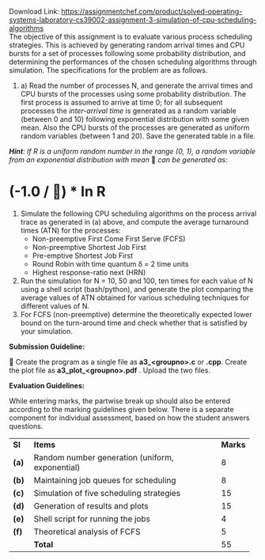 Download Link: https://assignmentchef.com/product/solved-operating-systems-laboratory-cs39002-assignment-3-simulation-of-cpu-scheduling-algorithms
<br>
The objective of this assignment is to evaluate various process scheduling strategies. This is achieved by generating random arrival times and CPU bursts for a set of processes following some probability distribution, and determining the performances of the chosen scheduling algorithms through simulation. The specifications for the problem are as follows.

<ol>

 <li>a) Read the number of processes N, and generate the arrival times and CPU bursts of the processes using some probability distribution. The first process is assumed to arrive at time 0; for all subsequent processes the <em>inter-arrival time</em> is generated as a random variable (between 0 and 10) following exponential distribution with some given mean. Also the CPU bursts of the processes are generated as uniform random variables (between 1 and 20). Save the generated table in a file.</li>

</ol>

<strong><em>Hint</em></strong><em>: If R is a uniform random number in the range (0, 1), a random variable from an exponential distribution with mean </em><em> can be generated as: </em>

<h1>(-1.0 /  ) * ln R</h1>

<ol>

 <li>Simulate the following CPU scheduling algorithms on the process arrival trace as generated in (a) above, and compute the average turnaround times (ATN) for the processes:

  <ul>

   <li>Non-preemptive First Come First Serve (FCFS)</li>

   <li>Non-preemptive Shortest Job First</li>

   <li>Pre-emptive Shortest Job First</li>

   <li>Round Robin with time quantum δ = 2 time units</li>

   <li>Highest response-ratio next (HRN)</li>

  </ul></li>

 <li>Run the simulation for N = 10, 50 and 100, ten times for each value of N using a shell script (bash/python), and generate the plot comparing the average values of ATN obtained for various scheduling techniques for different values of N.</li>

 <li>For FCFS (non-preemptive) determine the theoretically expected lower bound on the turn-around time and check whether that is satisfied by your simulation.</li>

</ol>

<strong>Submission Guideline:</strong>

 Create the program as a single file as <strong>a3_&lt;groupno&gt;.c</strong> or <strong>.cpp</strong>. Create the plot file as <strong>a3_plot_&lt;groupno&gt;.pdf</strong> . Upload the two files.

<strong>Evaluation Guidelines: </strong>

While entering marks, the partwise break up should also be entered according to the marking guidelines given below. There is a separate component for individual assessment, based on how the student answers questions.

<table width="435">

 <tbody>

  <tr>

   <td width="26"><strong>Sl</strong></td>

   <td width="363"><strong>Items</strong></td>

   <td width="46"><strong>Marks</strong></td>

  </tr>

  <tr>

   <td width="26"><strong>(a)</strong></td>

   <td width="363">Random number generation (uniform, exponential)</td>

   <td width="46">8</td>

  </tr>

  <tr>

   <td width="26"><strong>(b)</strong></td>

   <td width="363">Maintaining job queues for scheduling</td>

   <td width="46">8</td>

  </tr>

  <tr>

   <td width="26"><strong>(c)</strong></td>

   <td width="363">Simulation of five scheduling strategies</td>

   <td width="46">15</td>

  </tr>

  <tr>

   <td width="26"><strong>(d)</strong></td>

   <td width="363">Generation of results and plots</td>

   <td width="46">15</td>

  </tr>

  <tr>

   <td width="26"><strong>(e)</strong></td>

   <td width="363">Shell script for running the jobs</td>

   <td width="46">4</td>

  </tr>

  <tr>

   <td width="26"><strong>(f)</strong></td>

   <td width="363">Theoretical analysis of FCFS</td>

   <td width="46">5</td>

  </tr>

  <tr>

   <td width="26"> </td>

   <td width="363"><strong>Total</strong></td>

   <td width="46">55</td>

  </tr>

 </tbody>

</table>


